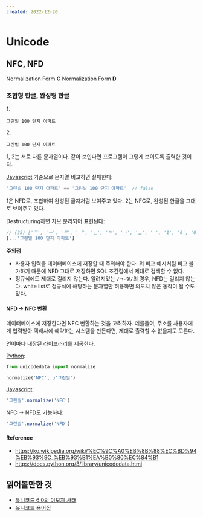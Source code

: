 ```yaml
---
created: 2022-12-20
---
```

# Unicode

## NFC, NFD

Normalization Form **C**
Normalization Form **D**

### 조합형 한글, 완성형 한글

1\.

```
그린빌 100 단지 아파트
```

2\.

```
그린빌 100 단지 아파트
```

1, 2는 서로 다른 문자열이다. 같아 보인다면 프로그램이 그렇게 보이도록 출력한 것이다.

[Javascript](./javascript.md) 기준으로 문자열 비교하면 실패한다:

```javascript
'그린빌 100 단지 아파트' == '그린빌 100 단지 아파트'  // false
```

1은 NFD로, 조합하여 완성된 글자처럼 보여주고 있다. 2는 NFC로, 완성된 한글을 그대로 보여주고 있다.

Destructuring하면 자모 분리되어 표현된다:
```javascript
// (25) ['ᄀ', 'ᅳ', 'ᄅ', 'ᅵ', 'ᆫ', 'ᄇ', 'ᅵ', 'ᆯ', ' ', '1', '0', '0', ' ', 'ᄃ', 'ᅡ', 'ᆫ', 'ᄌ', 'ᅵ', ' ', 'ᄋ', 'ᅡ', 'ᄑ', 'ᅡ', 'ᄐ', 'ᅳ']
[...'그린빌 100 단지 아파트']
```

**주의점**
* 사용자 입력을 데이터베이스에 저장할 때 주의해야 한다. 위 비교 예시처럼 비교 불가하기 때문에 NFD 그대로 저장하면 SQL 조건절에서 제대로 검색할 수 없다.
* 정규식에도 제대로 걸리지 않는다. 알려져있는 `/ㄱ-힣/`의 경우, NFD는 걸리지 않는다. white list로 정규식에 해당하는 문자열만 허용하면 의도치 않은 동작이 될 수도 있다.

#### NFD -> NFC 변환

데이터베이스에 저장한다면 NFC 변환하는 것을 고려하자.
예를들어, 주소를 사용자에게 입력받아 택배사에 예약하는 시스템을 만든다면, 제대로 출력할 수 없을지도 모른다.

언어마다 내장된 라이브러리를 제공한다.

[Python](./python.md):
```python
from unicodedata import normalize

normalize('NFC', u'그린빌')
```

[Javascript](./javascript.md):
```javascript
'그린빌'.normalize('NFC')
```

NFC -> NFD도 가능하다:
```javascript
'그린빌'.normalize('NFD')
```

#### Reference

* https://ko.wikipedia.org/wiki/%EC%9C%A0%EB%8B%88%EC%BD%94%EB%93%9C_%EB%93%B1%EA%B0%80%EC%84%B1
* https://docs.python.org/3/library/unicodedata.html

## 읽어볼만한 것

- [유니코드 6.0의 이모지 사태](https://j.mearie.org/post/2334141016/emoji-on-unicode-6-0)
- [유니코드 용어집](https://www.unicode.org/glossary)
